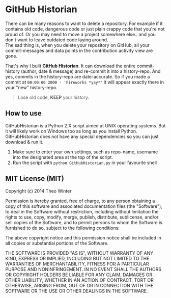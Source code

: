 GitHub Historian
===============

There can be many reasons to want to delete a repository. For example if it contains old code, dangerous code or just plain crappy code that you're not proud of. Or you may need to move a project somewhere else.. and you don't want to leave outdated code laying around.  
The sad thing is, when you delete your repository on GitHub, all your commit-messages and data points in the contribution activity view are gone.  

That's why I built **GitHub Historian**. It can download the entire commit-history (author, date & message) and re-commit it into a history-repo. And yes, commits in the history-repo are date-accurate. So if you made a commit at `00:00:00 2000 - 'Fireworks *yay*'` it will appear exactly there in your "new" history-repo.

> Lose old code, **KEEP** your history.

## How to use
GitHubHistorian is a Python 2.X script aimed at UNIX operating systems. But it will likely work on Windows too as long as you install Python. GitHubHistorian does not have any special dependencies so you can just download & run it.

1. Make sure to enter your own settings, such as repo-name, username into the designated area at the top of the script.
2. Run the script with `python GitHubHistorian.py` in your favourite shell


## MIT License (MIT)

Copyright (c) 2014 Theo Winter

Permission is hereby granted, free of charge, to any person obtaining a copy
of this software and associated documentation files (the "Software"), to deal
in the Software without restriction, including without limitation the rights
to use, copy, modify, merge, publish, distribute, sublicense, and/or sell
copies of the Software, and to permit persons to whom the Software is
furnished to do so, subject to the following conditions:

The above copyright notice and this permission notice shall be included in
all copies or substantial portions of the Software.

THE SOFTWARE IS PROVIDED "AS IS", WITHOUT WARRANTY OF ANY KIND, EXPRESS OR
IMPLIED, INCLUDING BUT NOT LIMITED TO THE WARRANTIES OF MERCHANTABILITY,
FITNESS FOR A PARTICULAR PURPOSE AND NONINFRINGEMENT. IN NO EVENT SHALL THE
AUTHORS OR COPYRIGHT HOLDERS BE LIABLE FOR ANY CLAIM, DAMAGES OR OTHER
LIABILITY, WHETHER IN AN ACTION OF CONTRACT, TORT OR OTHERWISE, ARISING FROM,
OUT OF OR IN CONNECTION WITH THE SOFTWARE OR THE USE OR OTHER DEALINGS IN
THE SOFTWARE.
